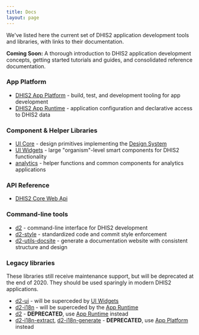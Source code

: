 ```yaml
---
title: Docs
layout: page
---
```


<article>
    <p>We've listed here the current set of DHIS2 application development tools and libraries, with links to their documentation.</p>
    <p><strong>Coming Soon:</strong>&nbsp;A thorough introduction to DHIS2 application development concepts, getting started tutorials and guides, and consolidated reference documentation.</p>
    <h3>App Platform</h3>
    <ul>
        <li><a href="https://platform.dhis2.nu">DHIS2 App Platform</a> - build, test, and development tooling for app development</li>
        <li><a href="https://runtime.dhis2.nu">DHIS2 App Runtime</a> - application configuration and declarative access to DHIS2 data</li>
    </ul>
    <h3>Component & Helper Libraries</h3>
    <ul>
        <li><a href="https://ui-core.dhis2.nu">UI Core</a> - design primitives implementing the <a href="https://github.com/dhis2/design-system">Design System</a></li>
        <li><a href="https://ui-widgets.dhis2.nu">UI Widgets</a> - large "organism"-level smart components for DHIS2 functionality</li>
        <li><a href="https://github.com/dhis2/analytics">analytics</a> - helper functions and common components for analytics applications</li>
    </ul>
    <h3>API Reference</h3>
    <ul>
        <li><a href="https://docs.dhis2.org/2.34/en/dhis2_developer_manual/web-api.html">DHIS2 Core Web Api</a></li>
    </ul>
    <h3>Command-line tools</h3>
    <ul>
        <li><a href="https://cli.dhis2.nu">d2</a> - command-line interface for DHIS2 development</li>
        <li><a href="https://cli-style.dhis2.nu">d2-style</a> - standardized code and commit style enforcement</li>
        <!-- <li><a href="https://cli-utils-cypress.dhis2.nu">d2-utils-cypress</a> - boilerplate wrapper for Cypress integration and end-to-end testing</li> -->
        <li><a href="https://cli-utils-docsite.dhis2.nu">d2-utils-docsite</a> - generate a documentation website with consistent structure and design</li>
    </ul>
    <h3>Legacy libraries</h3>
    <p>These libraries still receive maintenance support, but will be deprecated at the end of 2020.  They should be used sparingly in modern DHIS2 applications.</p>
    <ul>
        <li><a href="https://github.com/dhis2/d2-ui">d2-ui</a> - will be superceded by <a href="https://ui-widgets.dhis2.nu">UI Widgets</a></li>
        <li><a href="https://github.com/dhis2/d2-i18n">d2-i18n</a> - will be superceded by the <a href="https://runtime.dhis2.nu">App Runtime</a></li>
        <li><a href="https://github.com/dhis2/d2">d2</a> - <strong>DEPRECATED</strong>, use <a href="https://runtime.dhis2.nu">App Runtime</a> instead</li>
        <li><a href="https://github.com/dhis2/d2-i18n-extract">d2-i18n-extract</a>, <a href="https://github.com/dhis2/d2-i18n-generate">d2-i18n-generate</a> - <strong>DEPRECATED</strong>, use <a href="https://platform.dhis2.nu">App Platform</a> instead</li>
    </ul>

</article>
